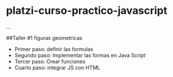 # platzi-curso-practico-javascript

...

##Taller #1 figuras geometricas

- Primer paso: definir las formulas
- Segundo paso: Implementar las formas en Java Script
- Tercer paso: Crear funciones
- Cuarto paso: integrar JS con HTML